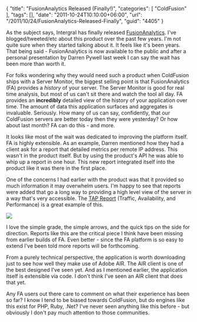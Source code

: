 {
	"title": "FusionAnalytics Released (Finally!)",
	"categories": [
		"ColdFusion"
	],
	"tags": [],
	"date": "2011-10-24T10:10:00+06:00",
	"url": "/2011/10/24/FusionAnalytics-Released-Finally",
	"guid": "4405"
}

As the subject says, Intergral has finally released <a href="http://www.fusion-analytics.com/fa/">FusionAnalytics</a>. I've blogged/tweeted/etc about this product over the past few years. I'm not quite sure when they started talking about it. It feels like it's been years. That being said - FusionAnalytics is now available to the public and after a personal presentation by Darren Pywell last week I can say the wait has been more than worth it.

For folks wondering why they would need such a product when ColdFusion ships with a Server Monitor, the biggest selling point is that FusionAnalytics (FA) provides a <i>history</i> of your server. The Server Monitor is good for real time analysis, but most of us can't sit there and watch the tool all day. FA provides an <b>incredibly</b> detailed view of the history of your application over time. The amount of data this application surfaces and aggregates is invaluable. Seriously. How many of us can say, confidently, that our ColdFusion servers are better today then they were yesterday? Or how about last month? FA can do this - and more.

It looks like most of the wait was dedicated to improving the platform itself. FA is highly extensible. As an example, Darren mentioned how they had a client ask for a report that detailed metrics per remote IP address. This wasn't in the product itself. But by using the product's API he was able to whip up a report in one hour. This new report integrated itself into the product like it was there in the first place. 

One of the concerns I had earlier with the product was that it provided so much information it may overwhelm users. I'm happy to see that reports were added that go a long way to providing a high level view of the server in a way that's very accessible. The <a href="http://www.fusion-analytics.com/fa/tapreport.cfm">TAP Report</a> (Traffic, Availability, and Performance) is a great example of this. 

<img src="http://static.raymondcamden.com/images/tapscreen1_large.png" />

I love the simple grade, the simple arrows, and the quick tips on the side for direction. Reports like this are the critical piece I think have been missing from earlier builds of FA. Even better - since the FA platform is so easy to extend I've been told more reports will be forthcoming.

From a purely technical perspective, the application is worth downloading just to see how well they make use of Adobe AIR. The AIR client is one of the best designed I've seen yet. And as I mentioned earlier, the application itself is extensible via code. I don't think I've seen an AIR client that does that yet.

Any FA users out there care to comment on what their experience has been so far? I know I tend to be biased towards ColdFusion, but do engines like this exist for PHP, Ruby, .Net? I've never seen anything like this before - but obviously I don't pay much attention to those communities.